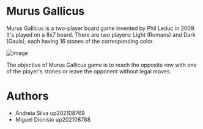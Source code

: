 # Murus Gallicus
Murus Gallicus is a two-player board game invented by Phil Leduc in 2009.
It's played on a 8x7 board.
There are two players: Light (Romans) and Dark (Gauls), each having 16 stones of the corresponding color.

![image](https://github.com/andreiasilva66/FEUP-PFL-Murus-/assets/93837084/44743f79-b088-44fb-b351-20a2d0e73c58)

The objective of Murus Gallicus game is to reach the opposite row with one of the player's stones or leave the opponent without legal moves.

# Authors
- Andreia Silva up202108769
- Miguel Dionísio up202108788
